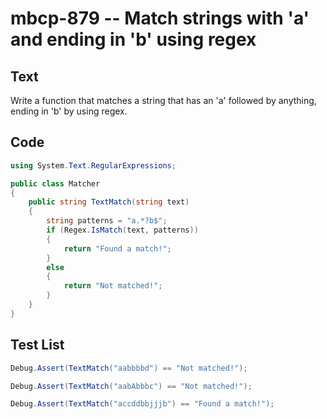 # mbcp-879 -- Match strings with 'a' and ending in 'b' using regex

## Text

Write a function that matches a string that has an 'a' followed by anything, ending in 'b' by using regex.

## Code

```csharp
using System.Text.RegularExpressions;

public class Matcher
{
    public string TextMatch(string text)
    {
        string patterns = "a.*?b$";
        if (Regex.IsMatch(text, patterns))
        {
            return "Found a match!";
        }
        else
        {
            return "Not matched!";
        }
    }
}
```

## Test List

```csharp
Debug.Assert(TextMatch("aabbbbd") == "Not matched!");
```

```csharp
Debug.Assert(TextMatch("aabAbbbc") == "Not matched!");
```

```csharp
Debug.Assert(TextMatch("accddbbjjjb") == "Found a match!");
```
